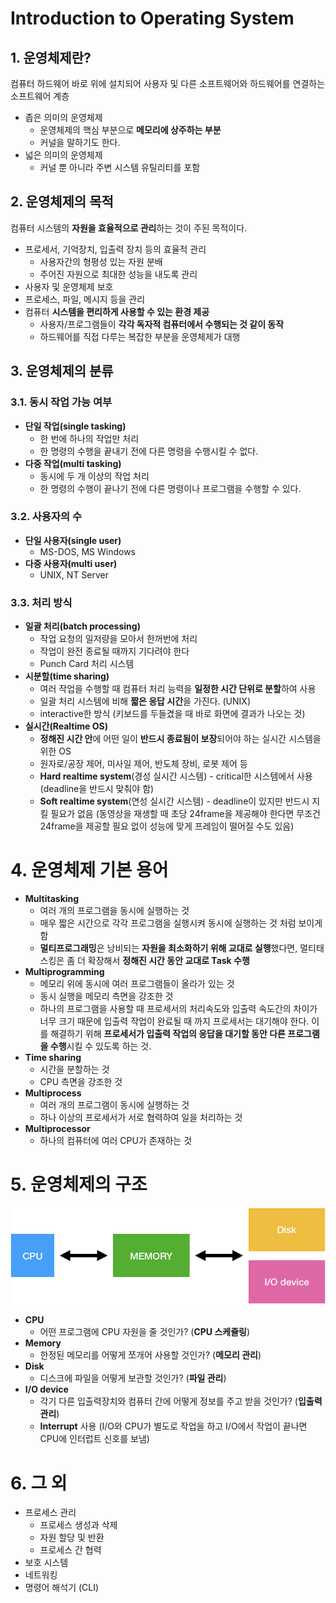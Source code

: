 # Introduction to Operating System

## 1. 운영체제란?
컴퓨터 하드웨어 바로 위에 설치되어 사용자 및 다른 소프트웨어와 하드웨어를 연결하는 소프트웨어 계층

- 좁은 의미의 운영체제
  - 운영체제의 핵심 부분으로 **메모리에 상주하는 부분**
  - 커널을 말하기도 한다.
- 넓은 의미의 운영체제
  - 커널 뿐 아니라 주변 시스템 유틸리티를 포함

## 2. 운영체제의 목적
컴퓨터 시스템의 **자원을 효율적으로 관리**하는 것이 주된 목적이다.

- 프로세서, 기억장치, 입출력 장치 등의 효율적 관리
  - 사용자간의 형평성 있는 자원 분배
  - 주어진 자원으로 최대한 성능을 내도록 관리
- 사용자 및 운영체제 보호
- 프로세스, 파일, 메시지 등을 관리
- 컴퓨터 **시스템을 편리하게 사용할 수 있는 환경 제공**
  - 사용자/프로그램들이 **각각 독자적 컴퓨터에서 수행되는 것 같이 동작**
  - 하드웨어를 직접 다루는 복잡한 부분을 운영체제가 대행

## 3. 운영체제의 분류

### 3.1. 동시 작업 가능 여부
- **단일 작업(single tasking)**
  - 한 번에 하나의 작업만 처리
  - 한 명령의 수행을 끝내기 전에 다른 명령을 수행시킬 수 없다.
- **다중 작업(multi tasking)**
  - 동시에 두 개 이상의 작업 처리
  - 한 명령의 수행이 끝나기 전에 다른 명령이나 프로그램을 수행할 수 있다.

### 3.2. 사용자의 수
- **단일 사용자(single user)**
  - MS-DOS, MS Windows
- **다중 사용자(multi user)**
  - UNIX, NT Server

### 3.3. 처리 방식
- **일괄 처리(batch processing)**
  - 작업 요청의 일저량을 모아서 한꺼번에 처리
  - 작업이 완전 종료될 때까지 기다려야 한다
  - Punch Card 처리 시스템
- **시분할(time sharing)**
  - 여러 작업을 수행할 때 컴퓨터 처리 능력을 **일정한 시간 단위로 분할**하여 사용
  - 일괄 처리 시스템에 비해 **짧은 응답 시간**을 가진다. (UNIX)
  - interactive한 방식 (키보드를 두들겼을 때 바로 화면에 결과가 나오는 것)
- **실시간(Realtime OS)**
  - **정해진 시간 안**에 어떤 일이 **반드시 종료됨이 보장**되어야 하는 실시간 시스템을 위한 OS
  - 원자로/공장 제어, 미사일 제어, 반도체 장비, 로봇 제어 등
  - **Hard realtime system**(경성 실시간 시스템) - critical한 시스템에서 사용 (deadline을 반드시 맞춰야 함)
  - **Soft realtime system**(연성 실시간 시스템) - deadline이 있지만 반드시 지킬 필요가 없음 (동영상을 재생할 때 초당 24frame을 제공해야 한다면 무조건 24frame을 제공할 필요 없이 성능에 맞게 프레임이 떨어질 수도 있음)

# 4. 운영체제 기본 용어
- **Multitasking**
  - 여러 개의 프로그램을 동시에 실행하는 것
  - 매우 짧은 시간으로 각각 프로그램을 실행시켜 동시에 실행하는 것 처럼 보이게 함
  - **멀티프로그래밍**은 낭비되는 **자원을 최소화하기 위해 교대로 실행**했다면, 멀티태스킹은 좀 더 확장해서 **정해진 시간 동안 교대로 Task 수행**
- **Multiprogramming**
  - 메모리 위에 동시에 여러 프로그램들이 올라가 있는 것
  - 동시 실행을 메모리 측면을 강조한 것
  - 하나의 프로그램을 사용할 때 프로세서의 처리속도와 입출력 속도간의 차이가 너무 크기 때문에 입출력 작업이 완료될 때 까지 프로세서는 대기해야 한다. 이를 해결하기 위해 **프로세서가 입출력 작업의 응답을 대기할 동안 다른 프로그램을 수행**시킬 수 있도록 하는 것.
- **Time sharing**
  - 시간을 분할하는 것
  - CPU 측면을 강조한 것
- **Multiprocess**
  - 여러 개의 프로그램이 동시에 실행하는 것
  - 하나 이상의 프로세서가 서로 협력하여 일을 처리하는 것
- **Multiprocessor**
  - 하나의 컴퓨터에 여러 CPU가 존재하는 것

# 5. 운영체제의 구조

![운영체제 구조](./img/structure_of_os.png)

- **CPU**
  - 어떤 프로그램에 CPU 자원을 줄 것인가? (**CPU 스케쥴링**)
- **Memory**
  - 한정된 메모리를 어떻게 쪼개어 사용할 것인가? (**메모리 관리**)
- **Disk**
  - 디스크에 파일을 어떻게 보관할 것인가? (**파일 관리**)
- **I/O device**
  - 각기 다른 입출력장치와 컴퓨터 간에 어떻게 정보를 주고 받을 것인가? (**입출력 관리**)
  - **Interrupt** 사용 (I/O와 CPU가 별도로 작업을 하고 I/O에서 작업이 끝나면 CPU에 인터럽트 신호를 보냄)

# 6. 그 외
- 프로세스 관리
  - 프로세스 생성과 삭제
  - 자원 할당 및 반환
  - 프로세스 간 협력
- 보호 시스템
- 네트워킹
- 명령어 해석기 (CLI)